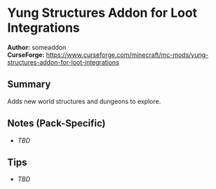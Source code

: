 # Yung Structures Addon for Loot Integrations

**Author:** someaddon  
**CurseForge:** https://www.curseforge.com/minecraft/mc-mods/yung-structures-addon-for-loot-integrations

## Summary
Adds new world structures and dungeons to explore.

## Notes (Pack-Specific)
- _TBD_

## Tips
- _TBD_

